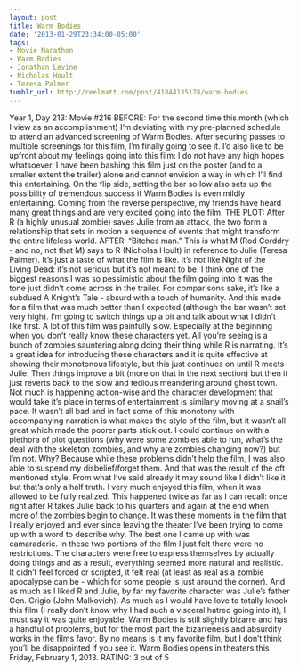 ```yaml
---
layout: post
title: Warm Bodies
date: '2013-01-29T23:34:00-05:00'
tags:
- Movie Marathon
- Warm Bodies
- Jonathan Levine
- Nicholas Hoult
- Teresa Palmer
tumblr_url: http://reelmatt.com/post/41844135178/warm-bodies
---
```



Year 1, Day 213: Movie #216
BEFORE: For the second time this month (which I view as an accomplishment) I’m deviating with my pre-planned schedule to attend an advanced screening of Warm Bodies. After securing passes to multiple screenings for this film, I’m finally going to see it. I’d also like to be upfront about my feelings going into this film: I do not have any high hopes whatsoever. I have been bashing this film just on the poster (and to a smaller extent the trailer) alone and cannot envision a way in which I’ll find this entertaining. On the flip side, setting the bar so low also sets up the possibility of tremendous success if Warm Bodies is even mildly entertaining. Coming from the reverse perspective, my friends have heard many great things and are very excited going into the film.
THE PLOT: After R (a highly unusual zombie) saves Julie from an attack, the two form a relationship that sets in motion a sequence of events that might transform the entire lifeless world.
AFTER: “Bitches man.” This is what M (Rod Corddry - and no, not that M) says to R (Nicholas Hoult) in reference to Julie (Teresa Palmer). It’s just a taste of what the film is like. It’s not like Night of the Living Dead: it’s not serious but it’s not meant to be. I think one of the biggest reasons I was so pessimistic about the film going into it was the tone just didn’t come across in the trailer. For comparisons sake, it’s like a subdued A Knight’s Tale - absurd with a touch of humanity. And this made for a film that was much better than I expected (although the bar wasn’t set very high).
I’m going to switch things up a bit and talk about what I didn’t like first. A lot of this film was painfully slow. Especially at the beginning when you don’t really know these characters yet. All you’re seeing is a bunch of zombies sauntering along doing their thing while R is narrating. It’s a great idea for introducing these characters and it is quite effective at showing their monotonous lifestyle, but this just continues on until R meets Julie. Then things improve a bit (more on that in the next section) but then it just reverts back to the slow and tedious meandering around ghost town. Not much is happening action-wise and the character development that would take it’s place in terms of entertainment is similarly moving at a snail’s pace. It wasn’t all bad and in fact some of this monotony with accompanying narration is what makes the style of the film, but it wasn’t all great which made the poorer parts stick out.
I could continue on with a plethora of plot questions (why were some zombies able to run, what’s the deal with the skeleton zombies, and why are zombies changing now?) but I’m not. Why? Because while these problems didn’t help the film, I was also able to suspend my disbelief/forget them. And that was the result of the oft mentioned style. From what I’ve said already it may sound like I didn’t like it but that’s only a half truth. I very much enjoyed this film, when it was allowed to be fully realized. This happened twice as far as I can recall: once right after R takes Julie back to his quarters and again at the end when more of the zombies begin to change. It was these moments in the film that I really enjoyed and ever since leaving the theater I’ve been trying to come up with a word to describe why. The best one I came up with was camaraderie. In these two portions of the film I just felt there were no restrictions. The characters were free to express themselves by actually doing things and as a result, everything seemed more natural and realistic. It didn’t feel forced or scripted, it felt real (at least as real as a zombie apocalypse can be - which for some people is just around the corner). And as much as I liked R and Julie, by far my favorite character was Julie’s father Gen. Grigio (John Malkovich).
As much as I would have love to totally knock this film (I really don’t know why I had such a visceral hatred going into it), I must say it was quite enjoyable. Warm Bodies is still slightly bizarre and has a handful of problems, but for the most part the bizarreness and absurdity works in the films favor. By no means is it my favorite film, but I don’t think you’ll be disappointed if you see it.
Warm Bodies opens in theaters this Friday, February 1, 2013.
RATING: 3 out of 5
